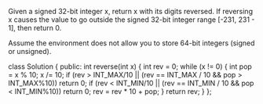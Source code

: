 Given a signed 32-bit integer x, return x with its digits reversed. If reversing x causes the value to go outside the signed 32-bit integer range [-231, 231 - 1], then return 0.

Assume the environment does not allow you to store 64-bit integers (signed or unsigned).


class Solution {
public:
    int reverse(int x) {
        int rev = 0;
        while (x != 0) {
            int pop = x % 10;
            x /= 10;
            if (rev > INT_MAX/10 || (rev == INT_MAX / 10 && pop > INT_MAX%10)) return 0;
            if (rev < INT_MIN/10 || (rev == INT_MIN / 10 && pop < INT_MIN%10)) return 0;
            rev = rev * 10 + pop;
        }
        return rev;
    }
};